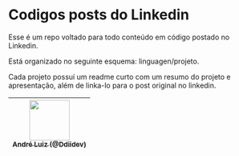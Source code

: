 
# Codigos posts do Linkedin

Esse é um repo voltado para todo conteúdo em código postado no Linkedin.

Está organizado no seguinte esquema: linguagen/projeto.

Cada projeto possuí um readme curto com um resumo do projeto e apresentação, além de linka-lo para o post original no linkedin.


| [<img width="80" height="80" src="https://avatars.githubusercontent.com/u/7676415?v=4?size=32" width=115><br><sub>André Luiz (@Ddiidev)</sub>](https://github.com/Ddiidev) |
| :-----------------------------------------------------------------------------------------------------------------------------------------------------------: |

